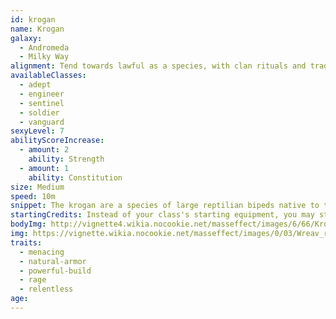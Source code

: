 ```yaml
---
id: krogan
name: Krogan
galaxy: 
  - Andromeda
  - Milky Way
alignment: Tend towards lawful as a species, with clan rituals and traditions holding heavy sway. Morality varies widely.
availableClasses:
  - adept
  - engineer
  - sentinel
  - soldier
  - vanguard
sexyLevel: 7
abilityScoreIncrease:
  - amount: 2
    ability: Strength
  - amount: 1
    ability: Constitution
size: Medium
speed: 10m
snippet: The krogan are a species of large reptilian bipeds native to the planet Tuchanka, a world known for its harsh environments, scarce resources, and an overabundance of vicious predators.
startingCredits: Instead of your class's starting equipment, you may start with 10d4 x 1000 + 10,000 credits to buy your own equipment.
bodyImg: http://vignette4.wikia.nocookie.net/masseffect/images/6/66/Krogan_MP.png/revision/latest/scale-to-width-down/500
img: https://vignette.wikia.nocookie.net/masseffect/images/0/03/Wreav_rally_-_destroy_2.png/revision/latest/scale-to-width-down/640?cb=20130215150038
traits:
  - menacing
  - natural-armor
  - powerful-build
  - rage
  - relentless
age: 
---
```

